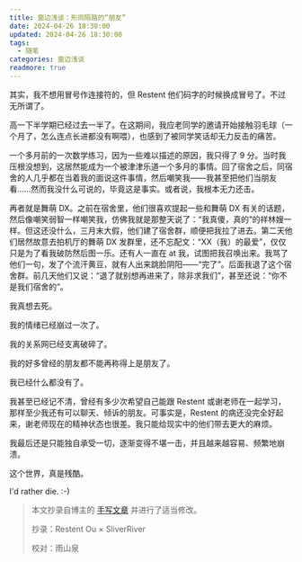 ```yaml
---
title: 窗边浅谈：形同陌路的“朋友”
date: 2024-04-26 18:30:00
updated: 2024-04-26 18:30:00
tags: 
  - 随笔
categories: 窗边浅谈
readmore: true
---
```


其实，我不想用冒号作连接符的，但 Restent 他们码字的时候换成冒号了。不过无所谓了。

<!-- more -->

高一下半学期已经过去一半了。在这期间，我应老同学的邀请开始接触羽毛球（一个月了，怎么连点长进都没有啊喂），也感到了被同学笑话却无力反击的痛苦。

一个多月前的一次数学练习，因为一些难以描述的原因，我只得了 9 分。当时我压根没想到，这居然能成为一个被津津乐道一个多月的事情。回了宿舍之后，同宿舍的人几乎都在当着我的面说这件事情，然后嘲笑我——我甚至把他们当朋友看……然而我没什么可说的，毕竟这是事实。或者说，我根本无力还击。

再者就是舞萌 DX。之前在宿舍里，他们很喜欢提起一些和舞萌 DX 有关的话题，然后像嘲笑弱智一样嘲笑我，仿佛我就是那整天说了：“我真傻，真的”的祥林嫂一样。但这还没什么，三月末大假，他们建了宿舍群，顺便把我拉了进去。第二天他们居然故意去拍机厅的舞萌 DX 发群里，还不忘配文：“XX（我）的最爱”，仅仅只是为了看我破防然后图一乐。还有人一直在 at 我，试图把我召唤出来。我骂了他们一句，发了个流汗黄豆，就有人出来跳脸阴阳——“完了”。后面我退了这个宿舍群。前几天他们又说：“退了就别想再进来了，除非求我们”，甚至还说：“你不是我们宿舍的”。

我真想去死。

我的情绪已经崩过一次了。

我的关系网已经支离破碎了。

我的好多曾经的朋友都不能再称得上是朋友了。

我已经什么都没有了。

我甚至已经记不清，曾经有多少次希望自己能跟 Restent 或谢老师在一起学习，那样至少我还有可以聊天、倾诉的朋友。可事实是，Restent 的病还没完全好起来，谢老师现在的精神状态也很差。我只能给现实中的他们带去更大的麻烦。

我最后还是只能独自承受一切，逐渐变得不堪一击，并且越来越容易、频繁地崩溃。

这个世界，真是残酷。

I'd rather die. :-)

> 本文抄录自博主的 [手写文章](https://twitter.com/Big_Cake080105/status/1783708885557313774) 并进行了适当修改。
> 
> 抄录：Restent Ou × SliverRiver
> 
> 校对：雨山泉
